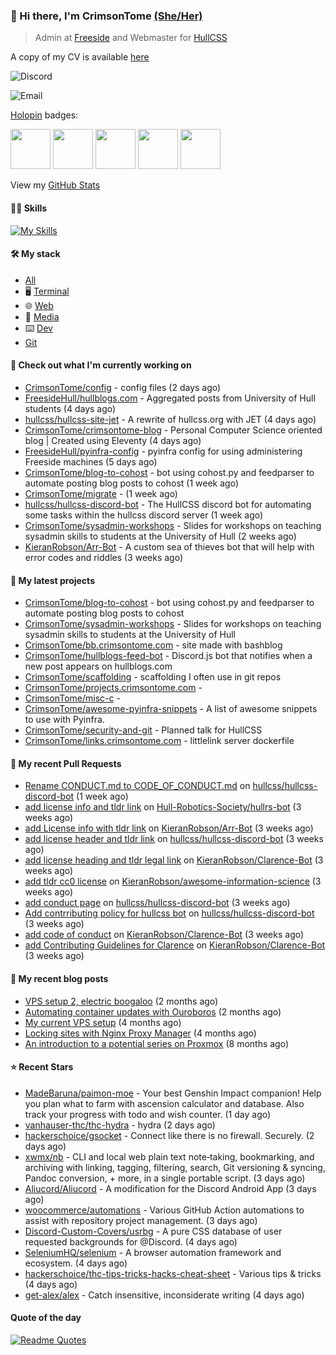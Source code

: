 ### 👋 Hi there, I'm CrimsonTome [(She/Her)](http://pronoun.is/she)

> Admin at [Freeside](https://freeside.co.uk) and Webmaster for [HullCSS](https://hullcss.org)  

A copy of my CV is available [here](https://crimsontome.com/img/cv-10-22.pdf)

![Discord](https://img.shields.io/badge/Discord-CrimsonTome427%237459-blue)

![Email](https://img.shields.io/badge/Email-crimsontome427%40protonmail.com-blueviolet)

[Holopin](https://www.holopin.io/@crimsontome) badges:  

<img src="https://www.holopin.io/_next/image?url=https%3A%2F%2Fassets.holopin.io%2FeyJidWNrZXQiOiJob2xvcGluLWFzc2V0cyIsImtleSI6ImFzc2V0cy9jbDhlcTN6OWMwMzU3MDlsM2Z4OTluOHg2IiwiZWRpdHMiOnsicm90YXRlIjpudWxsfX0%3D&w=1920&q=75" width="64" 
     height="64" /> <img src="https://www.holopin.io/_next/image?url=https%3A%2F%2Fassets.holopin.io%2FeyJidWNrZXQiOiJob2xvcGluLWFzc2V0cyIsImtleSI6ImFzc2V0cy9jbDhkNmZycXowMTgxMDltaGFleGpmczRwIiwiZWRpdHMiOnsicm90YXRlIjpudWxsfX0%3D&w=1920&q=75" width="64" 
     height="64" /> <img src="https://www.holopin.io/_next/image?url=https%3A%2F%2Fassets.holopin.io%2FeyJidWNrZXQiOiJob2xvcGluLWFzc2V0cyIsImtleSI6ImFzc2V0cy9jbDhkODlvaTAwMDE3MDlpZjdsdWxhNHV5IiwiZWRpdHMiOnsicm90YXRlIjpudWxsfX0%3D&w=1920&q=75" width="64" 
     height="64" /> <img src="https://www.holopin.io/_next/image?url=https%3A%2F%2Fassets.holopin.io%2FeyJidWNrZXQiOiJob2xvcGluLWFzc2V0cyIsImtleSI6ImFzc2V0cy9jbDhkOHRrZnAwMDMyMDlqbmtxZTF3dzVhIiwiZWRpdHMiOnsicm90YXRlIjpudWxsfX0%3D&w=1920&q=75" width="64" 
     height="64" /> <img src="https://www.holopin.io/_next/image?url=https%3A%2F%2Fassets.holopin.io%2FeyJidWNrZXQiOiJob2xvcGluLWFzc2V0cyIsImtleSI6ImFzc2V0cy9jbDhkOHVrb3MwMDk0MDlqbnVuaGRhcDd3IiwiZWRpdHMiOnsicm90YXRlIjpudWxsfX0%3D&w=1920&q=75" width="64" 
     height="64" />

View my [GitHub Stats](/pages/stats.md)

#### 🤹🏻 Skills

[![My Skills](https://skillicons.dev/icons?i=git,docker,vim,bash,cs,github,linux,py,latex)](https://skillicons.dev)

#### 🛠 My stack

- [All](https://github.com/stars/CrimsonTome/lists/my-stack)
- 🖥️ [Terminal](https://github.com/stars/CrimsonTome/lists/terminal)
- 🌐 [Web](https://github.com/stars/CrimsonTome/lists/web)
- 📔 [Media](https://github.com/stars/CrimsonTome/lists/media)
- ⌨️ [Dev](https://github.com/stars/CrimsonTome/lists/dev)
- [Git](https://github.com/stars/CrimsonTome/lists/git)
  
#### 👷 Check out what I'm currently working on

- [CrimsonTome/config](https://github.com/CrimsonTome/config) - config files (2 days ago)
- [FreesideHull/hullblogs.com](https://github.com/FreesideHull/hullblogs.com) - Aggregated posts from University of Hull students (4 days ago)
- [hullcss/hullcss-site-jet](https://github.com/hullcss/hullcss-site-jet) - A rewrite of hullcss.org with JET (4 days ago)
- [CrimsonTome/crimsontome-blog](https://github.com/CrimsonTome/crimsontome-blog) - Personal Computer Science oriented blog | Created using Eleventy (4 days ago)
- [FreesideHull/pyinfra-config](https://github.com/FreesideHull/pyinfra-config) - pyinfra config for using administering Freeside machines (5 days ago)
- [CrimsonTome/blog-to-cohost](https://github.com/CrimsonTome/blog-to-cohost) - bot using cohost.py and feedparser to automate posting blog posts to cohost (1 week ago)
- [CrimsonTome/migrate](https://github.com/CrimsonTome/migrate) -  (1 week ago)
- [hullcss/hullcss-discord-bot](https://github.com/hullcss/hullcss-discord-bot) - The HullCSS discord bot for automating some tasks within the hullcss discord server (1 week ago)
- [CrimsonTome/sysadmin-workshops](https://github.com/CrimsonTome/sysadmin-workshops) - Slides for workshops on teaching sysadmin skills to students at the University of Hull (2 weeks ago)
- [KieranRobson/Arr-Bot](https://github.com/KieranRobson/Arr-Bot) - A custom sea of thieves bot that will help with error codes and riddles (3 weeks ago)

#### 🌱 My latest projects

- [CrimsonTome/blog-to-cohost](https://github.com/CrimsonTome/blog-to-cohost) - bot using cohost.py and feedparser to automate posting blog posts to cohost
- [CrimsonTome/sysadmin-workshops](https://github.com/CrimsonTome/sysadmin-workshops) - Slides for workshops on teaching sysadmin skills to students at the University of Hull
- [CrimsonTome/bb.crimsontome.com](https://github.com/CrimsonTome/bb.crimsontome.com) - site made with bashblog
- [CrimsonTome/hullblogs-feed-bot](https://github.com/CrimsonTome/hullblogs-feed-bot) - Discord.js bot that notifies when a new post appears on hullblogs.com
- [CrimsonTome/scaffolding](https://github.com/CrimsonTome/scaffolding) - scaffolding I often use in git repos
- [CrimsonTome/projects.crimsontome.com](https://github.com/CrimsonTome/projects.crimsontome.com) - 
- [CrimsonTome/misc-c](https://github.com/CrimsonTome/misc-c) - 
- [CrimsonTome/awesome-pyinfra-snippets](https://github.com/CrimsonTome/awesome-pyinfra-snippets) - A list of awesome snippets to use with Pyinfra.
- [CrimsonTome/security-and-git](https://github.com/CrimsonTome/security-and-git) - Planned talk for HullCSS
- [CrimsonTome/links.crimsontome.com](https://github.com/CrimsonTome/links.crimsontome.com) - littlelink server dockerfile

#### 🔨 My recent Pull Requests

- [Rename CONDUCT.md to CODE_OF_CONDUCT.md](https://github.com/hullcss/hullcss-discord-bot/pull/26) on [hullcss/hullcss-discord-bot](https://github.com/hullcss/hullcss-discord-bot) (1 week ago)
- [add license info and tldr link](https://github.com/Hull-Robotics-Society/hullrs-bot/pull/7) on [Hull-Robotics-Society/hullrs-bot](https://github.com/Hull-Robotics-Society/hullrs-bot) (3 weeks ago)
- [add License info with tldr link](https://github.com/KieranRobson/Arr-Bot/pull/10) on [KieranRobson/Arr-Bot](https://github.com/KieranRobson/Arr-Bot) (3 weeks ago)
- [add license header and tldr link](https://github.com/hullcss/hullcss-discord-bot/pull/19) on [hullcss/hullcss-discord-bot](https://github.com/hullcss/hullcss-discord-bot) (3 weeks ago)
- [add license heading and tldr legal link](https://github.com/KieranRobson/Clarence-Bot/pull/28) on [KieranRobson/Clarence-Bot](https://github.com/KieranRobson/Clarence-Bot) (3 weeks ago)
- [add tldr cc0 license](https://github.com/KieranRobson/awesome-information-science/pull/1) on [KieranRobson/awesome-information-science](https://github.com/KieranRobson/awesome-information-science) (3 weeks ago)
- [add conduct page](https://github.com/hullcss/hullcss-discord-bot/pull/16) on [hullcss/hullcss-discord-bot](https://github.com/hullcss/hullcss-discord-bot) (3 weeks ago)
- [Add contrributing policy for hullcss bot](https://github.com/hullcss/hullcss-discord-bot/pull/15) on [hullcss/hullcss-discord-bot](https://github.com/hullcss/hullcss-discord-bot) (3 weeks ago)
- [add code of conduct](https://github.com/KieranRobson/Clarence-Bot/pull/18) on [KieranRobson/Clarence-Bot](https://github.com/KieranRobson/Clarence-Bot) (3 weeks ago)
- [add Contributing Guidelines for Clarence](https://github.com/KieranRobson/Clarence-Bot/pull/17) on [KieranRobson/Clarence-Bot](https://github.com/KieranRobson/Clarence-Bot) (3 weeks ago)

#### 📜 My recent blog posts

- [VPS setup 2, electric boogaloo](https://crimsontome.com/posts/VPS-setup-2-electric-boogaloo/) (2 months ago)
- [Automating container updates with Ouroboros](https://crimsontome.com/posts/automating-container-updates-with-ouroboros/) (2 months ago)
- [My current VPS setup](https://crimsontome.com/posts/my-current-vps-setup/) (4 months ago)
- [Locking sites with Nginx Proxy Manager](https://crimsontome.com/posts/locking-sites-with-nginx-proxy-manager/) (4 months ago)
- [An introduction to a potential series on Proxmox](https://crimsontome.com/posts/PVE/) (8 months ago)


#### ⭐ Recent Stars

- [MadeBaruna/paimon-moe](https://github.com/MadeBaruna/paimon-moe) - Your best Genshin Impact companion! Help you plan what to farm with ascension calculator and database. Also track your progress with todo and wish counter. (1 day ago)
- [vanhauser-thc/thc-hydra](https://github.com/vanhauser-thc/thc-hydra) - hydra (2 days ago)
- [hackerschoice/gsocket](https://github.com/hackerschoice/gsocket) - Connect like there is no firewall. Securely. (2 days ago)
- [xwmx/nb](https://github.com/xwmx/nb) - CLI and local web plain text note‑taking, bookmarking, and archiving with linking, tagging, filtering, search, Git versioning &amp; syncing, Pandoc conversion, &#43; more, in a single portable script. (3 days ago)
- [Aliucord/Aliucord](https://github.com/Aliucord/Aliucord) - A modification for the Discord Android App (3 days ago)
- [woocommerce/automations](https://github.com/woocommerce/automations) - Various GitHub Action automations to assist with repository project management. (3 days ago)
- [Discord-Custom-Covers/usrbg](https://github.com/Discord-Custom-Covers/usrbg) - A pure CSS database of user requested backgrounds for @Discord. (4 days ago)
- [SeleniumHQ/selenium](https://github.com/SeleniumHQ/selenium) - A browser automation framework and ecosystem. (4 days ago)
- [hackerschoice/thc-tips-tricks-hacks-cheat-sheet](https://github.com/hackerschoice/thc-tips-tricks-hacks-cheat-sheet) - Various tips &amp; tricks (4 days ago)
- [get-alex/alex](https://github.com/get-alex/alex) - Catch insensitive, inconsiderate writing (4 days ago)

#### Quote of the day

[![Readme Quotes](https://quotes-github-readme.vercel.app/api?type=horizontal&theme=dark)](https://github.com/piyushsuthar/github-readme-quotes)
<br>
